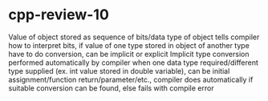 # cpp-review-10

Value of object stored as sequence of bits/data type of object tells compiler how to interpret bits, if value of one type stored in object of another type have to do conversion, can be implicit or explicit
Implicit type conversion performed automatically by compiler when one data type required/different type supplied (ex. int value stored in double variable), can be initial assignment/function return/parameter/etc., compiler does automatically if suitable conversion can be found, else fails with compile error